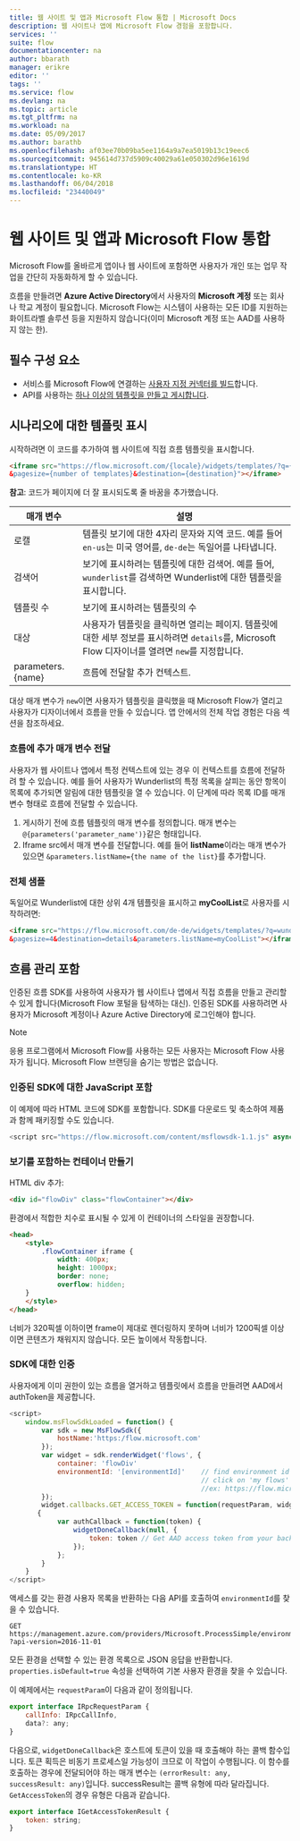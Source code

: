 ```yaml
---
title: 웹 사이트 및 앱과 Microsoft Flow 통합 | Microsoft Docs
description: 웹 사이트나 앱에 Microsoft Flow 경험을 포함합니다.
services: ''
suite: flow
documentationcenter: na
author: bbarath
manager: erikre
editor: ''
tags: ''
ms.service: flow
ms.devlang: na
ms.topic: article
ms.tgt_pltfrm: na
ms.workload: na
ms.date: 05/09/2017
ms.author: barathb
ms.openlocfilehash: af03ee70b09ba5ee1164a9a7ea5019b13c19eec6
ms.sourcegitcommit: 945614d737d5909c40029a61e050302d96e1619d
ms.translationtype: HT
ms.contentlocale: ko-KR
ms.lasthandoff: 06/04/2018
ms.locfileid: "23440049"
---
```

# <a name="integrate-microsoft-flow-with-websites-and-apps"></a>웹 사이트 및 앱과 Microsoft Flow 통합
Microsoft Flow를 올바르게 앱이나 웹 사이트에 포함하면 사용자가 개인 또는 업무 작업을 간단히 자동화하게 할 수 있습니다.

흐름을 만들려면 **Azure Active Directory**에서 사용자의 **Microsoft 계정** 또는 회사나 학교 계정이 필요합니다. Microsoft Flow는 시스템이 사용하는 모든 ID를 지원하는 화이트라벨 솔루션 등을 지원하지 않습니다(이미 Microsoft 계정 또는 AAD를 사용하지 않는 한).

## <a name="prerequisites"></a>필수 구성 요소
* 서비스를 Microsoft Flow에 연결하는 [사용자 지정 커넥터를 빌드](register-custom-api.md)합니다.
* API를 사용하는 [하나 이상의 템플릿을 만들고 게시합니다](publish-a-template.md).

## <a name="show-templates-for-your-scenarios"></a>시나리오에 대한 템플릿 표시
시작하려면 이 코드를 추가하여 웹 사이트에 직접 흐름 템플릿을 표시합니다.

```html
<iframe src="https://flow.microsoft.com/{locale}/widgets/templates/?q={search term}
&pagesize={number of templates}&destination={destination}"></iframe>
```

**참고**: 코드가 페이지에 더 잘 표시되도록 줄 바꿈을 추가했습니다.

| 매개 변수 | 설명 |
| --- | --- |
| 로캘 |템플릿 보기에 대한 4자리 문자와 지역 코드. 예를 들어 `en-us`는 미국 영어를, `de-de`는 독일어를 나타냅니다. |
| 검색어 |보기에 표시하려는 템플릿에 대한 검색어. 예를 들어, `wunderlist`를 검색하면 Wunderlist에 대한 템플릿을 표시합니다. |
| 템플릿 수 |보기에 표시하려는 템플릿의 수 |
| 대상 |사용자가 템플릿을 클릭하면 열리는 페이지. 템플릿에 대한 세부 정보를 표시하려면 `details`를, Microsoft Flow 디자이너를 열려면 `new`를 지정합니다. |
| parameters.{name} |흐름에 전달할 추가 컨텍스트. |

대상 매개 변수가 `new`이면 사용자가 템플릿을 클릭했을 때 Microsoft Flow가 열리고 사용자가 디자이너에서 흐름을 만들 수 있습니다. 앱 안에서의 전체 작업 경험은 다음 섹션을 참조하세요.

### <a name="passing-additional-parameters-to-the-flow"></a>흐름에 추가 매개 변수 전달
사용자가 웹 사이트나 앱에서 특정 컨텍스트에 있는 경우 이 컨텍스트를 흐름에 전달하려 할 수 있습니다. 예를 들어 사용자가 Wunderlist의 특정 목록을 살피는 동안 항목이 목록에 추가되면 알림에 대한 템플릿을 열 수 있습니다. 이 단계에 따라 목록 ID를 매개 변수 형태로 흐름에 전달할 수 있습니다.

1. 게시하기 전에 흐름 템플릿의 매개 변수를 정의합니다. 매개 변수는 `@{parameters('parameter_name')}`같은 형태입니다.
2. Iframe src에서 매개 변수를 전달합니다. 예를 들어 **listName**이라는 매개 변수가 있으면 `&parameters.listName={the name of the list}`를 추가합니다.

### <a name="full-sample"></a>전체 샘플
독일어로 Wunderlist에 대한 상위 4개 템플릿을 표시하고 **myCoolList**로 사용자를 시작하려면:

```html
<iframe src="https://flow.microsoft.com/de-de/widgets/templates/?q=wunderlist
&pagesize=4&destination=details&parameters.listName=myCoolList"></iframe>
```

## <a name="embed-the-management-of-flows"></a>흐름 관리 포함
인증된 흐름 SDK를 사용하여 사용자가 웹 사이트나 앱에서 직접 흐름을 만들고 관리할 수 있게 합니다(Microsoft Flow 포털을 탐색하는 대신). 인증된 SDK를 사용하려면 사용자가 Microsoft 계정이나 Azure Active Directory에 로그인해야 합니다.

> [!NOTE]
> 응용 프로그램에서 Microsoft Flow를 사용하는 모든 사용자는 Microsoft Flow 사용자가 됩니다. Microsoft Flow 브랜딩을 숨기는 방법은 없습니다.
> 
> 

### <a name="include-the-javascript-for-the-authenticated-sdk"></a>인증된 SDK에 대한 JavaScript 포함
이 예제에 따라 HTML 코드에 SDK를 포함합니다. SDK를 다운로드 및 축소하여 제품과 함께 패키징할 수도 있습니다.

```javascript
<script src="https://flow.microsoft.com/content/msflowsdk-1.1.js" async defer></script>
```

### <a name="create-a-container-to-contain-the-view"></a>보기를 포함하는 컨테이너 만들기
HTML div 추가:

```html
<div id="flowDiv" class="flowContainer"></div>
```

환경에서 적합한 치수로 표시될 수 있게 이 컨테이너의 스타일을 권장합니다.

```html
<head>
    <style>
        .flowContainer iframe {
            width: 400px;
            height: 1000px;
            border: none;
            overflow: hidden;
    }
    </style>
</head>
```

너비가 320픽셀 이하이면 frame이 제대로 렌더링하지 못하며 너비가 1200픽셀 이상이면 콘텐츠가 채워지지 않습니다. 모든 높이에서 작동합니다.

### <a name="authentication-against-the-sdk"></a>SDK에 대한 인증
사용자에게 이미 권한이 있는 흐름을 열거하고 템플릿에서 흐름을 만들려면 AAD에서 authToken을 제공합니다.

```javascript
<script>
    window.msFlowSdkLoaded = function() {
        var sdk = new MsFlowSdk({
            hostName:'https:/flow.microsoft.com'
        });
        var widget = sdk.renderWidget('flows', {
            container: 'flowDiv'
            environmentId: '[environmentId]'    // find environment id from browser URL when you 
                                                // click on 'my flows'
                                                //ex: https://flow.microsoft.com/manage/environments/[environmentId]/flows
        });
        widget.callbacks.GET_ACCESS_TOKEN = function(requestParam, widgetDoneCallback)
       {
            var authCallback = function(token) {
                widgetDoneCallback(null, {
                    token: token // Get AAD access token from your backend system
                });
            };
        }
    }
</script>
```

액세스를 갖는 환경 사용자 목록을 반환하는 다음 API를 호출하여 `environmentId`를 찾을 수 있습니다.

```http
GET https://management.azure.com/providers/Microsoft.ProcessSimple/environments
?api-version=2016-11-01 
```

모든 환경을 선택할 수 있는 환경 목록으로 JSON 응답을 반환합니다. `properties.isDefault=true` 속성을 선택하여 기본 사용자 환경을 찾을 수 있습니다.

이 예제에서는 `requestParam`이 다음과 같이 정의됩니다.

```javascript
export interface IRpcRequestParam {
    callInfo: IRpcCallInfo,
    data?: any;
}
```

다음으로, `widgetDoneCallback`은 호스트에 토큰이 있을 때 호출해야 하는 콜백 함수입니다. 토큰 획득은 비동기 프로세스일 가능성이 크므로 이 작업이 수행됩니다. 이 함수를 호출하는 경우에 전달되어야 하는 매개 변수는 `(errorResult: any, successResult: any)`입니다. successResult는 콜백 유형에 따라 달라집니다. `GetAccessToken`의 경우 유형은 다음과 같습니다.

```javascript
export interface IGetAccessTokenResult {
    token: string;
}
```
